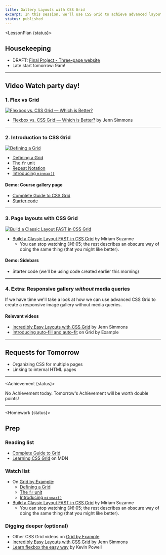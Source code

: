 ```yaml
---
title: Gallery Layouts with CSS Grid
excerpt: In this session, we'll use CSS Grid to achieve advanced layouts.
status: published
---
```

<script>
	import Homework from "$lib/components/Homework.svelte";
	import LessonPlan from "$lib/components/LessonPlan.svelte";
	import LabTime from "$lib/components/LabTime.svelte";
	import Achievement from "$lib/components/Achievement.svelte";
</script>

<LessonPlan {status}>

## Housekeeping
- DRAFT: [Final Project - Three-page website](/courses/cpnt-260/assessments/final-project)
- Late start tomorrow: 9am!

---

## Video Watch party day!
### 1. Flex vs Grid
[![Flexbox vs. CSS Grid — Which is Better?](/images/lessons/flex-vs-grid.png)](https://youtu.be/hs3piaN4b5I)
- [Flexbox vs. CSS Grid — Which is Better?](https://youtu.be/hs3piaN4b5I) by Jenn Simmons

---

### 2. Introduction to CSS Grid
[![Defining a Grid](/images/lessons/intro-to-grid.png)](https://gridbyexample.com/video/)
- [Defining a Grid](https://gridbyexample.com/video/series-define-a-grid/)
- [The `fr` unit](https://gridbyexample.com/video/series-the-fr-unit/)
- [Repeat Notation](https://gridbyexample.com/video/series-repeat/)
- [Introducing `minmax()`](https://gridbyexample.com/video/series-minmax/)

#### Demo: Course gallery page
- [Complete Guide to CSS Grid](https://css-tricks.com/snippets/css/complete-guide-grid/)
- [Starter code](https://github.com/sait-wbdv/dailies-w23/tree/main/2023-02-02-css-grid/01-gallery-starter)

---

### 3. Page layouts with CSS Grid
[![Build a Classic Layout FAST in CSS Grid](/images/lessons/grid-site-layout.png)](https://youtu.be/KOvGeFUHAC0)
- [Build a Classic Layout FAST in CSS Grid](https://youtu.be/KOvGeFUHAC0) by Miriam Suzanne
    - You can stop watching @6:05; the rest describes an obscure way of doing the same thing (that you might like better).

#### Demo: Sidebars
- Starter code (we'll be using code created earlier this morning)

---

### 4. Extra: Responsive gallery _without_ media queries
If we have time we'll take a look at how we can use advanced CSS Grid to create a responsive image gallery without media queries.

#### Relevant videos
- [Incredibly Easy Layouts with CSS Grid](https://youtu.be/tFKrK4eAiUQ) by Jenn Simmons
- [Introducing auto-fill and auto-fit](https://gridbyexample.com/video/series-auto-fill-auto-fit/) on Grid by Example

---

## Requests for Tomorrow
- Organizing CSS for multiple pages
- Linking to internal HTML pages

</LessonPlan>

---

<Achievement {status}>

No Achievement today. Tomorrow's Achievement will be worth double points!

</Achievement>

---

<Homework {status}>

## Prep
### Reading list
- [Complete Guide to Grid](https://css-tricks.com/snippets/css/complete-guide-grid/)
- [Learning CSS Grid](https://developer.mozilla.org/en-US/docs/Learn/CSS/CSS_layout/Grids) on MDN

### Watch list
- On [Grid by Example](https://gridbyexample.com/):
    - [Defining a Grid](https://gridbyexample.com/video/series-define-a-grid/)
    - [The `fr` unit](https://gridbyexample.com/video/series-the-fr-unit/)
    - [Introducing `minmax()`](https://gridbyexample.com/video/series-minmax/)
- [Build a Classic Layout FAST in CSS Grid](https://youtu.be/KOvGeFUHAC0) by Miriam Suzanne
    - You can stop watching @6:05; the rest describes an obscure way of doing the same thing (that you might like better).

### Digging deeper (optional)
- Other CSS Grid videos on [Grid by Example](https://gridbyexample.com/video/)
- [Incredibly Easy Layouts with CSS Grid](https://youtu.be/tFKrK4eAiUQ) by Jenn Simmons
- [Learn flexbox the easy way](https://www.youtube.com/watch?v=u044iM9xsWU) by Kevin Powell

</Homework>